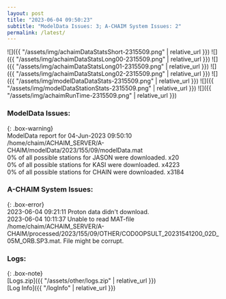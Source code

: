 ```yaml
---
layout: post
title: "2023-06-04 09:50:23"
subtitle: "ModelData Issues: 3; A-CHAIM System Issues: 2"
permalink: /latest/
---
```


![]({{ "/assets/img/achaimDataStatsShort-2315509.png" | relative_url }})
![]({{ "/assets/img/achaimDataStatsLong00-2315509.png" | relative_url }})
![]({{ "/assets/img/achaimDataStatsLong01-2315509.png" | relative_url }})
![]({{ "/assets/img/achaimDataStatsLong02-2315509.png" | relative_url }})
![]({{ "/assets/img/modelDataDataStats-2315509.png" | relative_url }})
![]({{ "/assets/img/modelDataStationStats-2315509.png" | relative_url }})
![]({{ "/assets/img/achaimRunTime-2315509.png" | relative_url }})


### ModelData Issues:  
  
{: .box-warning}  
 ModelData report for 04-Jun-2023 09:50:10   
 /home/chaim/ACHAIM_SERVER/A-CHAIM/modelData/2023/155/09/modelData.mat   
 0% of all possible stations for JASON were downloaded. x20   
 0% of all possible stations for KASI were downloaded. x4223   
 0% of all possible stations for CHAIN were downloaded. x3184   
  
### A-CHAIM System Issues:  
  
{: .box-error}  
2023-06-04 09:21:11 Proton data didn't download.  
2023-06-04 10:11:37 Unable to read MAT-file /home/chaim/ACHAIM_SERVER/A-CHAIM/processed/2023/155/09/OTHER/COD0OPSULT_20231541200_02D_05M_ORB.SP3.mat. File might be corrupt.  

### Logs:  
  
{: .box-note}  
[Logs.zip]({{ "/assets/other/logs.zip" | relative_url }})  
[Log Info]({{ "/logInfo" | relative_url }})  
